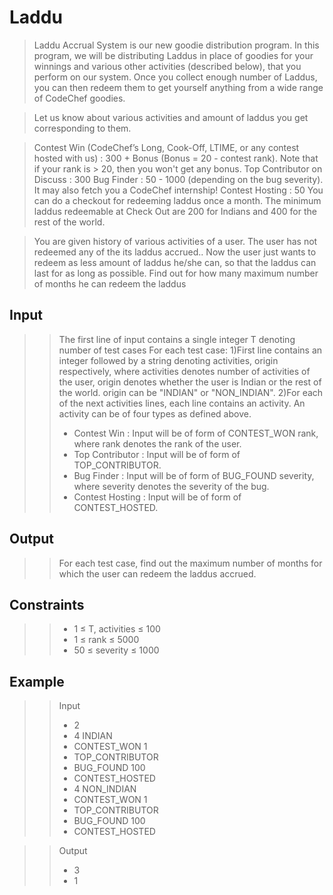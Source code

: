 # Laddu

>Laddu Accrual System is our new goodie distribution program. In this program, we will be distributing Laddus in place of goodies for your winnings and various other activities (described below), that you perform on our system. Once you collect enough number of Laddus, you can then redeem them to get yourself anything from a wide range of CodeChef goodies.

>Let us know about various activities and amount of laddus you get corresponding to them.

>Contest Win (CodeChef’s Long, Cook-Off, LTIME, or any contest hosted with us) : 300 + Bonus (Bonus = 20 - contest rank). Note that if your rank is > 20, then you won't get any bonus.
>Top Contributor on Discuss : 300
>Bug Finder : 50 - 1000 (depending on the bug severity). It may also fetch you a CodeChef internship!
>Contest Hosting : 50
>You can do a checkout for redeeming laddus once a month. The minimum laddus redeemable at Check Out are 200 for Indians and 400 for the rest of the world.

>You are given history of various activities of a user. The user has not redeemed any of the its laddus accrued.. Now the user just wants to redeem as less amount of laddus he/she can, so that the laddus can last for as long as possible. Find out for how many maximum number of months he can redeem the laddus

## Input
>>The first line of input contains a single integer T denoting number of test cases
>>For each test case:
>>1)First line contains an integer followed by a string denoting activities, origin respectively, where activities denotes number of activities of the user, origin denotes whether the user is Indian or the rest of the world. origin can be "INDIAN" or "NON_INDIAN".
>>2)For each of the next activities lines, each line contains an activity. An activity can be of four types as defined above.
>> * Contest Win : Input will be of form of CONTEST_WON rank, where rank denotes the rank of the user.
>> * Top Contributor : Input will be of form of TOP_CONTRIBUTOR.
>> * Bug Finder : Input will be of form of BUG_FOUND severity, where severity denotes the severity of the bug.
>> * Contest Hosting : Input will be of form of CONTEST_HOSTED.

## Output
>>For each test case, find out the maximum number of months for which the user can redeem the laddus accrued.

## Constraints
>> * 1 ≤ T, activities ≤ 100
>> * 1 ≤ rank ≤ 5000
>> * 50 ≤ severity ≤ 1000

## Example
>> Input
>> * 2
>> * 4 INDIAN
>> * CONTEST_WON 1
>> * TOP_CONTRIBUTOR
>> * BUG_FOUND 100
>> * CONTEST_HOSTED
>> * 4 NON_INDIAN
>> * CONTEST_WON 1
>> * TOP_CONTRIBUTOR
>> * BUG_FOUND 100
>> * CONTEST_HOSTED


>> Output
>> * 3
>> * 1
